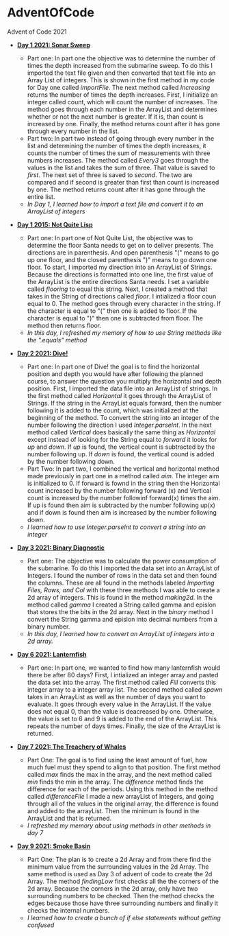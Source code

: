 # AdventOfCode
Advent of Code 2021 
* **[Day 1 2021: Sonar Sweep](https://github.com/SophiaLin1505/AdventOfCode/blob/e39cb3b612cc438dfc0f65b5f74318486d363f44/Day1.java)**
  * Part one: In part one the objective was to determine the number of times the depth increased from the submarine sweep. To do this I imported the text file given and then converted that text file into an Array List of integers. This is shown in the first method in my code for Day one called *importFile*. The next method called *Increasing* returns the number of times the depth increases. First, I initialize an integer called count, which will count the number of increases. The method goes through each number in the ArrayList and determines whether or not the next number is greater. If it is, than count is increased by one. Finally, the method returns count after it has gone through every number in the list. 
  * Part two: In part two instead of going through every number in the list and determining the number of times the depth increases, it counts the number of times the sum of measurements with three numbers increases. The method called *Every3* goes through the values in the list and takes the sum of three. That value is saved to *first*. The next set of three is saved to *second*. The two are compared and if second is greater than first than count is increased by one. The method returns count after it has gone through the entire list. 
  * *In Day 1, I learned how to import a text file and convert it to an ArrayList of integers*




* **[Day 1 2015: Not Quite Lisp](https://github.com/SophiaLin1505/AdventOfCode/blob/e39cb3b612cc438dfc0f65b5f74318486d363f44/Day01_2015.java)** 
  * Part one: In part one of Not Quite List, the objective was to determine the floor Santa needs to get on to deliver presents. The directions are in parenthesis. And open parenthesis "(" means to go up one floor, and the closed parenthesis ")" means to go down one floor. To start, I imported my direction into an ArrayList of Strings. Because the directions is formatted into one line, the first value of the ArrayList is the entire directions Santa needs. I set a variable called *flooring* to equal this string. Next, I created a method that takes in the String of directions called *floor*. I intialized a floor coun equal to 0. The method goes through every character in the string. If the character is equal to "(" then one is added to floor. If the character is equal to ")" then one is subtracted from floor. The method then returns floor.
  * *In this day, I refreshed my memory of how to use String methods like the ".equals" method*



 
* **[Day 2 2021: Dive!](https://github.com/SophiaLin1505/AdventOfCode/blob/e39cb3b612cc438dfc0f65b5f74318486d363f44/Day2.java)** 
  * Part one: In part one of Dive! the goal is to find the horizontal position and depth you would have after following the planned course, to answer the question you multiply the horizontal and depth position. First, I imported the data file into an ArrayList of strings. In the first method called *Horizontal* it goes through the ArrayList of Strings. If the string in the ArrayList equals forward, then the number following it is added to the count, which was initialized at the beginning of the method. To convert the string into an integer of the number following the direction I used *Integer.parseInt*. In the next method called *Vertical* does basically the same thing as *Horizontal* except instead of looking for the String equal to *forward* it looks for *up* and *down*. If *up* is found, the vertical count is subtracted by the number following up. If *down* is found, the vertical cound is added by the number following down.
  * Part Two: In part two, I combined the vertical and horizontal method made previously in part one in a method called *aim*. The integer aim is initialized to 0. If forward is fownd in the string then the Horizontal count increased by the number following forward (x) and Vertical count is increased by the number followinf forward(x) times the aim. If up is found then aim is subtracted by the number following up(x) and if down is found then aim is increased by the number following down. 
  * *I learned how to use Integer.parseInt to convert a string into an integer* 





* **[Day 3 2021: Binary Diagnostic](https://github.com/SophiaLin1505/AdventOfCode/blob/e39cb3b612cc438dfc0f65b5f74318486d363f44/Day03.java)**
  * Part one: The objective was to calculate the power consumption of the submarine. To do this I imported the data set into an ArrayList of Integers. I found the number of rows in the data set and then found the columns. These are all found in the methods labeled *Importing Files, Rows, and Col* with these three methods I was able to create a 2d array of integers. This is found in the method *making2d*. In the method called *gamma* I created a String called gamma and epislon that stores the the bits in the 2d array. Next in the *binary* method I convert the String gamma and epislon into decimal numbers from a binary number. 
  * *In this day, I learned how to convert an ArrayList of integers into a 2d array.*






* **[Day 6 2021: Lanternfish](https://github.com/SophiaLin1505/AdventOfCode/blob/e39cb3b612cc438dfc0f65b5f74318486d363f44/Day6.java)**
  * Part one: In part one, we wanted to find how many lanternfish would there be after 80 days? First, I intialized an integer array and pasted the data set into the array. The first method called *Fill* converts this integer array to a integer array list. The second method called *spawn* takes in an ArrayList as well as the number of days you want to evaluate. It goes through every value in the ArrayList. If the value does not equal 0, than the value is deacreased by one. Otherwise, the value is set to 6 and 9 is added to the end of the ArrayList. This repeats the number of days times. Finally, the size of the ArrayList is returned. 







* **[Day 7 2021: The Treachery of Whales](https://github.com/SophiaLin1505/AdventOfCode/blob/e39cb3b612cc438dfc0f65b5f74318486d363f44/Day7.java)**
  * Part One: The goal is to find using the least amount of fuel, how much fuel must they spend to align to that position. The first method called *max* finds the max in the array, and the next method called *min* finds the min in the array. The *difference* method finds the difference for each of the periods. Using this method in the method called *differenceFile* I made a new arrayList of Integers, and going through all of the values in the original array, the difference is found and added to the arrayList. Then the minimum is found in the ArrayList and that is returned. 
  * *I refreshed my memory about using methods in other methods in day 7*  






* **[Day 9 2021: Smoke Basin](https://github.com/SophiaLin1505/AdventOfCode/blob/e39cb3b612cc438dfc0f65b5f74318486d363f44/Day9.java)**
  * Part One: The plan is to create a 2d Array and from there find the minimum value from the surrounding values in the 2d Array. The same method is used as Day 3 of advent of code to create the 2d Array. The method *findingLow* first checks all the the corners of the 2d array. Because the corners in the 2d array, only have two surrounding numbers to be checked. Then the method checks the edges because those have three surrounding numbers and finally it checks the internal numbers. 
  * *I learned how to create a bunch of if else statements without getting confused* 
  




  


